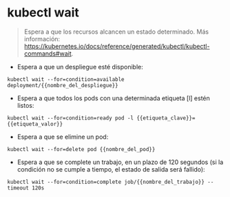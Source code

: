 # kubectl wait

> Espera a que los recursos alcancen un estado determinado.
> Más información: <https://kubernetes.io/docs/reference/generated/kubectl/kubectl-commands#wait>.

- Espera a que un despliegue esté disponible:

`kubectl wait --for=condition=available deployment/{{nombre_del_despliegue}}`

- Espera a que todos los pods con una determinada etiqueta [l] estén listos:

`kubectl wait --for=condition=ready pod -l {{etiqueta_clave}}={{etiqueta_valor}}`

- Espera a que se elimine un pod:

`kubectl wait --for=delete pod {{nombre_del_pod}}`

- Espera a que se complete un trabajo, en un plazo de 120 segundos (si la condición no se cumple a tiempo, el estado de salida será fallido):

`kubectl wait --for=condition=complete job/{{nombre_del_trabajo}} --timeout 120s`
